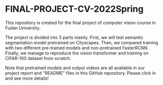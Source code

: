 # FINAL-PROJECT-CV-2022Spring
This repository is created for the final project of computer vision course in Fudan University.

The project is divided into 3 parts mainly. First, we will test semantic segmantation model pretrained on Cityscapes. Then, we compared training with two different pre-trained models and non-pretrained FasterRCNN.
Finally, we manage to reproduce the vision transformer and training on CIFAR-100 dataset from scratch. 

Note that pretrained models and output videos are all available in our project report and "README" files in this GitHub repository.
Please click in and see more details!
